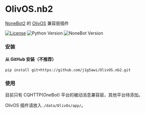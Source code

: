 # OlivOS.nb2

[NoneBot2](https://github.com/nonebot/nonebot2) 的 [OlivOS](https://github.com/OlivOS-Team/OlivOS) 兼容层插件

[![License](https://img.shields.io/github/license/j1g5awi/OlivOS.nb2)](LICENSE)
![Python Version](https://img.shields.io/badge/python-3.9+-blue.svg)
![NoneBot Version](https://img.shields.io/badge/nonebot-2.0.0a13+-red.svg)
<!-- ![Pypi Version](https://img.shields.io/pypi/v/OlivOS.nb2.svg) -->

### 安装
<!--
#### 从 PyPI 安装（推荐）

- 使用 nb-cli  

```
nb plugin install OlivOS.nb2
```

- 使用 poetry

```
poetry add OlivOS.nb2
```

- 使用 pip

```
pip install OlivOS.nb2
```
-->
#### 从 GitHub 安装（不推荐）

```
pip install git+https://github.com/j1g5awi/OlivOS.nb2.git
```

### 使用

目前只有 CQHTTP(OneBot) 平台的被动消息兼容层，其他平台待添加。

OlivOS 插件请放入`./data/OlivOs/app/`。
